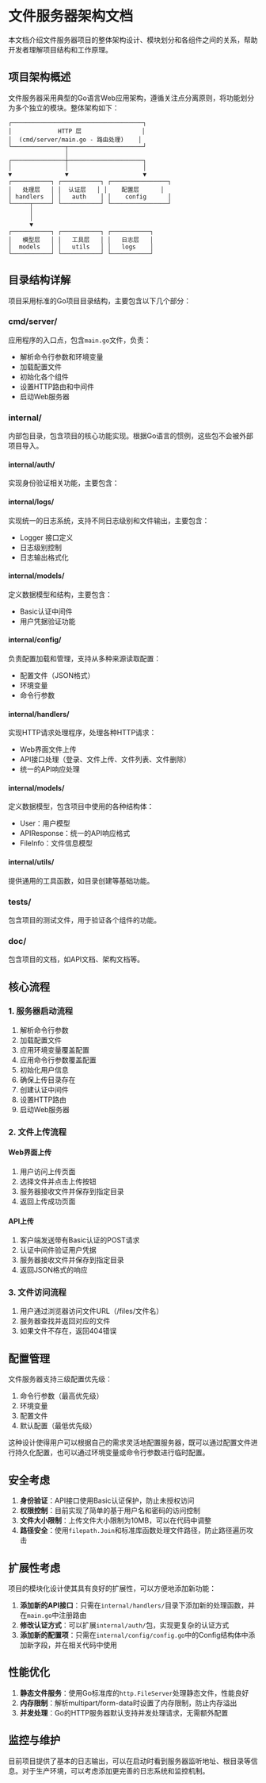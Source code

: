 # 文件服务器架构文档

本文档介绍文件服务器项目的整体架构设计、模块划分和各组件之间的关系，帮助开发者理解项目结构和工作原理。

## 项目架构概述

文件服务器采用典型的Go语言Web应用架构，遵循关注点分离原则，将功能划分为多个独立的模块。整体架构如下：

```
┌─────────────────────────────────────┐
│             HTTP 层                 │
│  (cmd/server/main.go - 路由处理)    │
└───────────────┬─────────────────────┘
                │
┌───────────────┼─────────────────────┐
│               │                     │
▼               ▼                     ▼
┌───────────┐ ┌───────────┐ ┌────────────────┐
│   处理层   │ │  认证层   │ │    配置层      │
│ handlers  │ │   auth    │ │    config      │
└─────┬─────┘ └───────────┘ └────────────────┘
      │
      │
      ▼
┌───────────┐ ┌───────────┐ ┌───────────┐
│   模型层   │ │   工具层   │ │   日志层   │
│  models   │ │   utils   │ │   logs    │
└───────────┘ └───────────┘ └───────────┘
```

## 目录结构详解

项目采用标准的Go项目目录结构，主要包含以下几个部分：

### cmd/server/

应用程序的入口点，包含`main.go`文件，负责：
- 解析命令行参数和环境变量
- 加载配置文件
- 初始化各个组件
- 设置HTTP路由和中间件
- 启动Web服务器

### internal/

内部包目录，包含项目的核心功能实现。根据Go语言的惯例，这些包不会被外部项目导入。

#### internal/auth/

实现身份验证相关功能，主要包含：

#### internal/logs/

实现统一的日志系统，支持不同日志级别和文件输出，主要包含：
- Logger 接口定义
- 日志级别控制
- 日志输出格式化

#### internal/models/

定义数据模型和结构，主要包含：
- Basic认证中间件
- 用户凭据验证功能

#### internal/config/

负责配置加载和管理，支持从多种来源读取配置：
- 配置文件（JSON格式）
- 环境变量
- 命令行参数

#### internal/handlers/

实现HTTP请求处理程序，处理各种HTTP请求：
- Web界面文件上传
- API接口处理（登录、文件上传、文件列表、文件删除）
- 统一的API响应处理

#### internal/models/

定义数据模型，包含项目中使用的各种结构体：
- User：用户模型
- APIResponse：统一的API响应格式
- FileInfo：文件信息模型

#### internal/utils/

提供通用的工具函数，如目录创建等基础功能。

### tests/

包含项目的测试文件，用于验证各个组件的功能。

### doc/

包含项目的文档，如API文档、架构文档等。

## 核心流程

### 1. 服务器启动流程

1. 解析命令行参数
2. 加载配置文件
3. 应用环境变量覆盖配置
4. 应用命令行参数覆盖配置
5. 初始化用户信息
6. 确保上传目录存在
7. 创建认证中间件
8. 设置HTTP路由
9. 启动Web服务器

### 2. 文件上传流程

#### Web界面上传
1. 用户访问上传页面
2. 选择文件并点击上传按钮
3. 服务器接收文件并保存到指定目录
4. 返回上传成功页面

#### API上传
1. 客户端发送带有Basic认证的POST请求
2. 认证中间件验证用户凭据
3. 服务器接收文件并保存到指定目录
4. 返回JSON格式的响应

### 3. 文件访问流程

1. 用户通过浏览器访问文件URL（/files/文件名）
2. 服务器查找并返回对应的文件
3. 如果文件不存在，返回404错误

## 配置管理

文件服务器支持三级配置优先级：
1. 命令行参数（最高优先级）
2. 环境变量
3. 配置文件
4. 默认配置（最低优先级）

这种设计使得用户可以根据自己的需求灵活地配置服务器，既可以通过配置文件进行持久化配置，也可以通过环境变量或命令行参数进行临时配置。

## 安全考虑

1. **身份验证**：API接口使用Basic认证保护，防止未授权访问
2. **权限控制**：目前实现了简单的基于用户名和密码的访问控制
3. **文件大小限制**：上传文件大小限制为10MB，可以在代码中调整
4. **路径安全**：使用`filepath.Join`和标准库函数处理文件路径，防止路径遍历攻击

## 扩展性考虑

项目的模块化设计使其具有良好的扩展性，可以方便地添加新功能：

1. **添加新的API接口**：只需在`internal/handlers/`目录下添加新的处理函数，并在`main.go`中注册路由
2. **修改认证方式**：可以扩展`internal/auth/`包，实现更复杂的认证方式
3. **添加新的配置项**：只需在`internal/config/config.go`中的Config结构体中添加新字段，并在相关代码中使用

## 性能优化

1. **静态文件服务**：使用Go标准库的`http.FileServer`处理静态文件，性能良好
2. **内存限制**：解析multipart/form-data时设置了内存限制，防止内存溢出
3. **并发处理**：Go的HTTP服务器默认支持并发处理请求，无需额外配置

## 监控与维护

目前项目提供了基本的日志输出，可以在启动时看到服务器监听地址、根目录等信息。对于生产环境，可以考虑添加更完善的日志系统和监控机制。